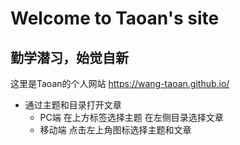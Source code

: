 # Welcome to Taoan's site

## **勤学潜习，始觉自新**
这里是Taoan的个人网站
<https://wang-taoan.github.io/>

- 通过主题和目录打开文章
    - PC端 在上方标签选择主题 在左侧目录选择文章
    - 移动端 点击左上角图标选择主题和文章

